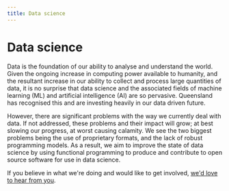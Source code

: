 ```yaml
---
title: Data science
---
```


# Data science

Data is the foundation of our ability to analyse and understand the world. Given the ongoing
increase in computing power available to humanity, and the resultant increase in our ability to
collect and process large quantities of data, it is no surprise that data science and the associated
fields of machine learning (ML) and artificial intelligence (AI) are so pervasive. Queensland has
recognised this and are investing heavily in our data driven future.

However, there are significant problems with the way we currently deal with data. If not addressed,
these problems and their impact will grow; at best slowing our progress, at worst causing calamity.
We see the two biggest problems being the use of proprietary formats, and the lack of robust
programming models. As a result, we aim to improve the state of data science by using functional
programming to produce and contribute to open source software for use in data science.

If you believe in what we're doing and would like to get involved, [we'd love to hear from
you](/contact).
